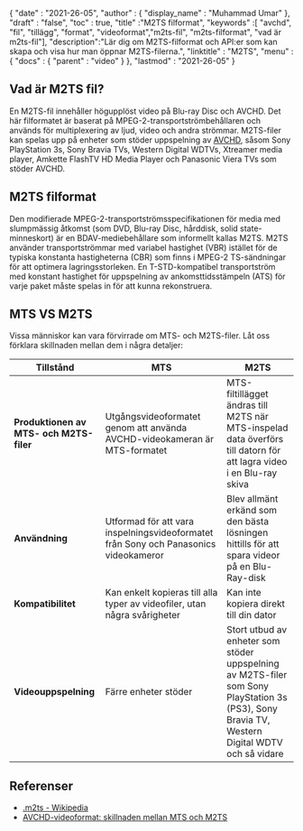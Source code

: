{
  "date" : "2021-26-05",
  "author" : {
    "display_name" : "Muhammad Umar"
},
  "draft" : "false",
  "toc" : true,
  "title" :"M2TS filformat",
  "keywords" :[ "avchd", "fil", "tillägg", "format", "videoformat","m2ts-fil", "m2ts-filformat", "vad är m2ts-fil"],
  "description":"Lär dig om M2TS-filformat och API:er som kan skapa och visa hur man öppnar M2TS-filerna.",
  "linktitle" : "M2TS",
  "menu" : {
    "docs" : {
      "parent" : "video"
}
},
  "lastmod" : "2021-26-05"
}

## Vad är M2TS fil? ##

En M2TS-fil innehåller högupplöst video på Blu-ray Disc och AVCHD. Det här filformatet är baserat på MPEG-2-transportströmbehållaren och används för multiplexering av ljud, video och andra strömmar. M2TS-filer kan spelas upp på enheter som stöder uppspelning av [AVCHD](/sv/video/avchd/), såsom Sony PlayStation 3s, Sony Bravia TVs, Western Digital WDTVs, Xtreamer media player, Amkette FlashTV HD Media Player och Panasonic Viera TVs som stöder AVCHD.

## M2TS filformat
Den modifierade MPEG-2-transportströmsspecifikationen för media med slumpmässig åtkomst (som DVD, Blu-ray Disc, hårddisk, solid state-minneskort) är en BDAV-mediebehållare som informellt kallas M2TS. M2TS använder transportströmmar med variabel hastighet (VBR) istället för de typiska konstanta hastigheterna (CBR) som finns i MPEG-2 TS-sändningar för att optimera lagringsstorleken. En T-STD-kompatibel transportström med konstant hastighet för uppspelning av ankomsttidsstämpeln (ATS) för varje paket måste spelas in för att kunna rekonstruera.

## MTS VS M2TS
Vissa människor kan vara förvirrade om MTS- och M2TS-filer. Låt oss förklara skillnaden mellan dem i några detaljer:

|Tillstånd|MTS|M2TS|
---|---|---|
|**Produktionen av MTS- och M2TS-filer**|Utgångsvideoformatet genom att använda AVCHD-videokameran är MTS-formatet|MTS-filtillägget ändras till M2TS när MTS-inspelad data överförs till datorn för att lagra video i en Blu-ray skiva|
|**Användning**|Utformad för att vara inspelningsvideoformatet från Sony och Panasonics videokameror|Blev allmänt erkänd som den bästa lösningen hittills för att spara videor på en Blu-Ray-disk|
|**Kompatibilitet**| Kan enkelt kopieras till alla typer av videofiler, utan några svårigheter|Kan inte kopiera direkt till din dator|
|**Videouppspelning**| Färre enheter stöder| Stort utbud av enheter som stöder uppspelning av M2TS-filer som Sony PlayStation 3s (PS3), Sony Bravia TV, Western Digital WDTV och så vidare|

## Referenser ##

- [.m2ts - Wikipedia](https://en.wikipedia.org/wiki/.m2ts)
- [AVCHD-videoformat: skillnaden mellan MTS och M2TS](https://www.videosolo.com/tutorials/mts-vs-m2ts.html)




